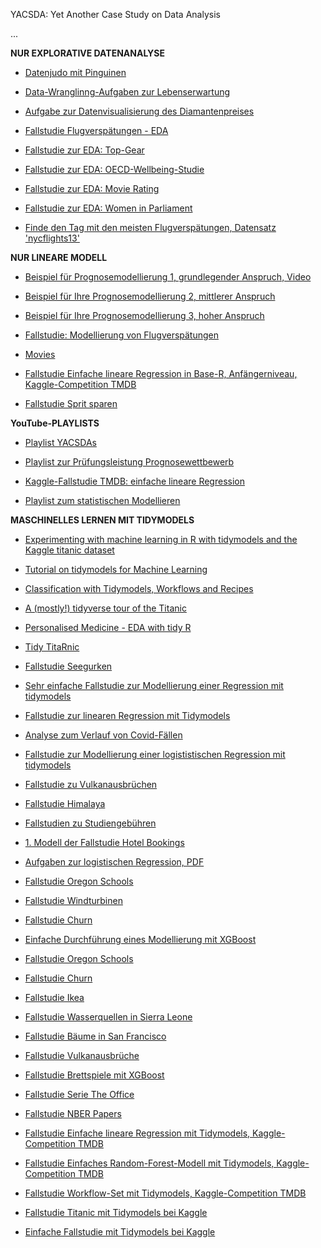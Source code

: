 


YACSDA: Yet Another Case Study on Data Analysis


...

**NUR EXPLORATIVE DATENANALYSE**

- [Datenjudo mit Pinguinen](https://allisonhorst.shinyapps.io/dplyr-learnr/#section-welcome)

- [Data-Wranglinng-Aufgaben zur Lebenserwartung](https://data-se.netlify.app/2021/02/24/exercises-to-data-wrangling-with-the-tidyverse/)

- [Aufgabe zur Datenvisualisierung des Diamantenpreises](https://data-se.netlify.app/2020/12/07/ex-visualizing-diamonds/)

- [Fallstudie Flugverspätungen - EDA](https://data-se.netlify.app/2021/03/08/eda-zu-flugversp%C3%A4tungen/)

- [Fallstudie zur EDA: Top-Gear](https://data-se.netlify.app/2021/02/11/yacda-topgear/)

- [Fallstudie zur EDA:  OECD-Wellbeing-Studie](https://data-se.netlify.app/2021/02/11/explorative-datenanalyse-zum-datensatz-oecd-wellbeing/)

- [Fallstudie zur EDA: Movie Rating](https://minimaxir.com/2018/07/imdb-data-analysis/)

- [Fallstudie zur EDA: Women in Parliament](https://github.com/saghirb/WiP-tidyverse/blob/master/doc/WiP-tidyverse.pdf)

- [Finde den Tag mit den meisten Flugverspätungen, Datensatz 'nycflights13'](https://data-se.netlify.app/2021/05/27/datensatz-flights-finde-den-tag-mit-den-meisten-abfl%C3%BCgen/)




**NUR LINEARE MODELL**

- [Beispiel für Prognosemodellierung 1, grundlegender Anspruch, Video](https://youtu.be/5pBTHrnRIZY)

- [Beispiel für Ihre Prognosemodellierung 2, mittlerer  Anspruch](https://data-se.netlify.app/2020/11/13/fallstudie-zur-regressionsanalyse-ggplot2movies/)

- [Beispiel für Ihre Prognosemodellierung 3, hoher Anspruch](https://data-se.netlify.app/2021/03/10/fallstudie-modellierung-von-flugversp%C3%A4tungen/)

- [Fallstudie: Modellierung von Flugverspätungen](https://data-se.netlify.app/2021/03/10/fallstudie-modellierung-von-flugversp%C3%A4tungen/)


- [Movies](https://data-se.netlify.app/2020/11/13/fallstudie-zur-regressionsanalyse-ggplot2movies/)


- [Fallstudie Einfache lineare Regression in Base-R, Anfängerniveau, Kaggle-Competition TMDB](https://www.kaggle.com/code/ssauer/tmdb-simple-regression-beginners)


- [Fallstudie Sprit sparen](https://data-se.netlify.app/2022/05/02/fallstudie-spritverbrauch/)


**YouTube-PLAYLISTS**

- [Playlist YACSDAs](https://youtube.com/playlist?list=PLRR4REmBgpIGet_lcNf2wOd0W8j4c9hYN)

- [Playlist zur Prüfungsleistung Prognosewettbewerb](https://youtube.com/playlist?list=PLRR4REmBgpIH6uG8LZWPTSMReX1OFxfUx)

- [Kaggle-Fallstudie TMDB: einfache lineare Regression](https://youtu.be/vR9l-k50I1M)

- [Playlist zum statistischen Modellieren](https://www.youtube.com/playlist?list=PLRR4REmBgpIGWcSjrtt0m36aXHLaiTgdF)


**MASCHINELLES LERNEN MIT TIDYMODELS**

- [Experimenting with machine learning in R with tidymodels and the Kaggle titanic dataset](https://www.r-bloggers.com/2021/08/experimenting-with-machine-learning-in-r-with-tidymodels-and-the-kaggle-titanic-dataset/)




- [Tutorial on tidymodels for Machine Learning](https://hansjoerg.me/2020/02/09/tidymodels-for-machine-learning/)



- [Classification with Tidymodels, Workflows and Recipes](https://www.kirenz.com/post/2021-02-17-r-classification-tidymodels/)



- [A (mostly!) tidyverse tour of the Titanic](https://www.kaggle.com/code/varimp/a-mostly-tidyverse-tour-of-the-titanic/report)



- [Personalised Medicine - EDA with tidy R](https://www.kaggle.com/code/headsortails/personalised-medicine-eda-with-tidy-r/report)



- [Tidy TitaRnic](https://www.kaggle.com/code/headsortails/tidy-titarnic/report)







- [Fallstudie Seegurken](https://www.tidymodels.org/start/models/)


- [Sehr einfache Fallstudie zur Modellierung einer Regression mit tidymodels](https://juliasilge.com/blog/student-debt/)

- [Fallstudie zur linearen Regression mit Tidymodels](https://www.gmudatamining.com/lesson-10-r-tutorial.html)

- [Analyse zum Verlauf von Covid-Fällen](https://github.com/sebastiansauer/covid-icu)

- [Fallstudie zur Modellierung einer logististischen Regression mit tidymodels](https://onezero.blog/modelling-binary-logistic-regression-using-tidymodels-library-in-r-part-1/)


- [Fallstudie zu Vulkanausbrüchen](https://juliasilge.com/blog/multinomial-volcano-eruptions/)

- [Fallstudie Himalaya](https://juliasilge.com/blog/himalayan-climbing/)

- [Fallstudien zu Studiengebühren](https://juliasilge.com/blog/tuition-resampling/)

- [1. Modell der Fallstudie Hotel Bookings](https://www.tidymodels.org/start/case-study/)

- [Aufgaben zur logistischen Regression, PDF](https://github.com/sebastiansauer/datascience1/blob/main/Aufgaben/Thema8-Loesungen1.pdf)

- [Fallstudie Oregon Schools](https://bcullen.rbind.io/post/2020-06-02-tidymodels-decision-tree-learning-in-r/)

- [Fallstudie Windturbinen](https://juliasilge.com/blog/wind-turbine/)

- [Fallstudie Churn](https://www.gmudatamining.com/lesson-13-r-tutorial.html)


- [Einfache Durchführung eines Modellierung mit XGBoost](https://data-se.netlify.app/2020/12/14/titanic-tidymodels-boost/)

- [Fallstudie Oregon Schools](https://bcullen.rbind.io/post/2020-06-02-tidymodels-decision-tree-learning-in-r/)

- [Fallstudie Churn](https://www.gmudatamining.com/lesson-13-r-tutorial.html)

- [Fallstudie Ikea](https://juliasilge.com/blog/ikea-prices/)

- [Fallstudie Wasserquellen in Sierra Leone](https://juliasilge.com/blog/water-sources/)

- [Fallstudie Bäume in San Francisco](https://dev.to/juliasilge/tuning-random-forest-hyperparameters-in-r-with-tidytuesday-trees-data-4ilh)

- [Fallstudie Vulkanausbrüche](https://juliasilge.com/blog/multinomial-volcano-eruptions/)

- [Fallstudie Brettspiele mit XGBoost](https://juliasilge.com/blog/board-games/)


- [Fallstudie Serie The Office](https://juliasilge.com/blog/lasso-the-office/)

- [Fallstudie NBER Papers](https://juliasilge.com/blog/nber-papers/)


- [Fallstudie Einfache lineare Regression mit Tidymodels, Kaggle-Competition TMDB](https://www.kaggle.com/ssauer/simple-linear-model-tidymodels)

- [Fallstudie Einfaches Random-Forest-Modell mit Tidymodels, Kaggle-Competition TMDB](https://www.kaggle.com/code/ssauer/simple-rf-tuned)

- [Fallstudie Workflow-Set mit Tidymodels, Kaggle-Competition TMDB](https://www.kaggle.com/ssauer/tmdb-xgboost-tidymodels)

- [Fallstudie Titanic mit Tidymodels bei Kaggle](https://www.kaggle.com/code/modesty520/a-tutorial-with-tidymodels/report#modeling)

- [Einfache Fallstudie mit Tidymodels bei Kaggle](https://www.kaggle.com/code/benthecoder/tidymodels-in-r-using-measles-data/notebook)






